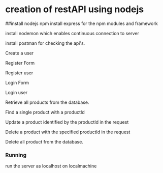 # creation of restAPI using nodejs

##install nodejs
npm install express for the npm modules and framework


install nodemon which enables continuous connection to server


install postman for checking the api's.

 
 Create a user

  Register Form
  
   Register user

   Login Form

   Login user
   
  Retrieve all products from the database.

  Find a single product with a productId


  Update a product identified by the productId in the request

  Delete a product with the specified productId in the request

   Delete all product from the database.
   

### Running
run the server as localhost on localmachine
